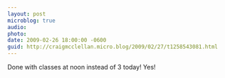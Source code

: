 ```yaml
---
layout: post
microblog: true
audio: 
photo: 
date: 2009-02-26 18:00:00 -0600
guid: http://craigmcclellan.micro.blog/2009/02/27/t1258543081.html
---
```

Done with classes at noon instead of 3 today! Yes!
